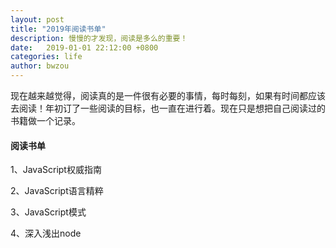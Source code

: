 ```yaml
---
layout: post
title: "2019年阅读书单"
description: 慢慢的才发现，阅读是多么的重要！
date:   2019-01-01 22:12:00 +0800
categories: life
author: bwzou
---
```

现在越来越觉得，阅读真的是一件很有必要的事情，每时每刻，如果有时间都应该去阅读！年初订了一些阅读的目标，也一直在进行着。现在只是想把自己阅读过的书籍做一个记录。
#### 阅读书单

1、JavaScript权威指南

2、JavaScript语言精粹

3、JavaScript模式

4、深入浅出node






